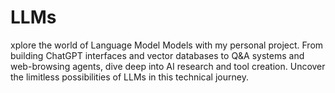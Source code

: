 # LLMs
xplore the world of Language Model Models with my personal project. From building ChatGPT interfaces and vector databases to Q&amp;A systems and web-browsing agents, dive deep into AI research and tool creation. Uncover the limitless possibilities of LLMs in this technical journey.
